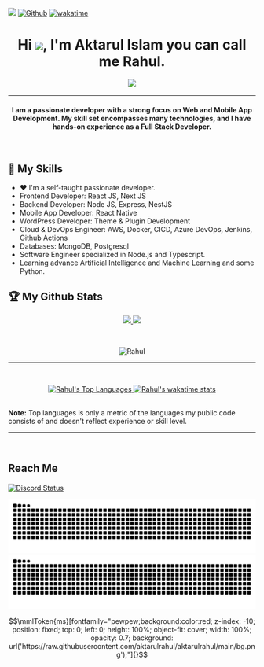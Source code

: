 ![](https://visitor-badge.laobi.icu/badge?page_id=aktarulrahul.aktarulrahul&style=for-the-badge)
[![Github](https://img.shields.io/github/followers/aktarulrahul?label=Follow&style=for-the-badge&logo=github)](https://github.com/aktarulrahul)
[![wakatime](https://wakatime.com/badge/user/7da43ba9-2bc5-4a32-baea-19e38fc777e2.svg?style=for-the-badge)](https://wakatime.com/@aktarulrahul)

<h1 align="center">Hi <img src="https://media.giphy.com/media/hvRJCLFzcasrR4ia7z/giphy.gif" width="35">, I'm Aktarul Islam you can call me Rahul.</h1>
<p align="center">
  <a href="https://github.com/aktarulrahul"><img src="https://readme-typing-svg.herokuapp.com?color=%2336BCF7&center=true&vCenter=true&lines=Self+taught;Full+stack+developer.;App+developer.;DevOps+Engineer.;Learning+new+things+everyday."></a>
</p>
<hr/>
<h4 align="center">I am a passionate developer with a strong focus on Web and Mobile App Development. My skill set encompasses many technologies, and I have hands-on experience as a Full Stack Developer.</h4>
<br>

## 🤹 My Skills

- ❤ I'm a self-taught passionate developer.
- Frontend Developer: React JS, Next JS
- Backend Developer: Node JS, Express, NestJS
- Mobile App Developer: React Native
- WordPress Developer: Theme & Plugin Development
- Cloud & DevOps Engineer: AWS, Docker, CICD, Azure DevOps, Jenkins, Github Actions
- Databases: MongoDB, Postgresql
- Software Engineer specialized in Node.js and Typescript.
- Learning advance Artificial Intelligence and Machine Learning and some Python.

## :trophy: My Github Stats

<div>
  <p align="center">
 <a href="https://github-readme-stats.vercel.app/api?username=aktarulrahul&theme=tokyonight">
  <img src="https://github-readme-stats.vercel.app/api?username=aktarulrahul&count_private=true&show_icons=true&theme=tokyonight&count-private=true&v=2" />
</a>
<a href="https://github-readme-streak-stats.herokuapp.com/?user=aktarulrahul&theme=algolia">
  <img src="https://github-readme-streak-stats.herokuapp.com/?user=aktarulrahul&theme=algolia&count-private=true&v=2" />
</a>
  </p>
</div>
<br/>
<div>
 <p align="center">
   <img src="https://activity-graph.herokuapp.com/graph?username=aktarulrahul&custom_title=Rahul's%20Contribution%20Graph&theme=react-dark&count-private=true" alt="Rahul"  />
  </p>
  <hr/>
  <br/>
  <div>
     <p align="center">
       <a href="https://github-readme-stats.vercel.app/api/top-langs/?username=aktarulrahul&langs_count=8&layout=compact&theme=react&hide_border=true&bg_color=0D1117">
          <img alt="Rahul's Top Languages" src="https://github-readme-stats.vercel.app/api/top-langs/?username=aktarulrahul&langs_count=8&layout=compact&theme=react&hide_border=true&bg_color=0D1117" />
      </a>
      <a href="https://github-readme-stats.vercel.app/api/wakatime?username=aktarulrahul&layout=compact&theme=react&hide_border=true&bg_color=0D1117&v=2">
          <img alt="Rahul's wakatime stats" src="https://github-readme-stats.vercel.app/api/wakatime?username=aktarulrahul&layout=compact&theme=react&hide_border=true&bg_color=0D1117" />
      </a>
    </p>
    <br/>
  </div>
 </div>
    <b>Note:</b> Top languages is only a metric of the languages my public code consists of and doesn't reflect experience or skill level.
 <hr/>
 <br/>

## Reach Me

<a href="https://discord.com/users/697963068155494430" target="_blank">
	<img width="50%" align="center" alt="Discord Status" src="https://lanyard.cnrad.dev/api/697963068155494430?bg=1f1f1f&borderRadius=5px">
</a>

![contrib-graph](https://github.com/aktarulrahul/aktarulrahul/raw/output/github-snake.svg#gh-light-mode-only)
![contrib-graph](https://github.com/aktarulrahul/aktarulrahul/raw/output/github-snake-dark.svg#gh-dark-mode-only)

```math
\mmlToken{ms}[fontfamily="pewpew;background:color:red; z-index: -10; position: fixed; top: 0; left: 0; height: 100%; object-fit: cover; width: 100%; opacity: 0.7; background: url('https://raw.githubusercontent.com/aktarulrahul/aktarulrahul/main/bg.png');"]{}
```
